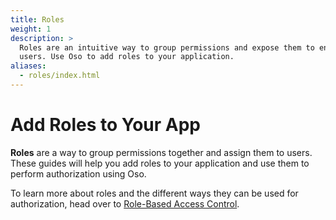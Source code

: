 ```yaml
---
title: Roles
weight: 1
description: >
  Roles are an intuitive way to group permissions and expose them to end
  users. Use Oso to add roles to your application.
aliases:
  - roles/index.html
---
```


# Add Roles to Your App

<!-- TODO: Review me  -->

**Roles** are a way to group permissions together and assign them to users.
These guides will help you add roles to your application and use them to perform authorization using Oso.

To learn more about roles and the different ways they can be used for authorization, head over to [Role-Based Access
Control](learn/roles).

<!-- A well-designed role system has roles that map to an intuitive concept of what
a user should be able to do in the application. -->

<!-- -- Insert image along this lines of
[this](https://slides.com/samscott/access-python#/13/0/0) --  -->

<!-- For example, as the "Owner" of a document in Google Drive, I can invite someone
as a "Viewer", "Commenter", or "Editor". As a user of the application, it is
clear from each of these names what I can expect to be able to do. There are
still some cases that might not be obvious (can viewers invite others to
view?), but for the primary use cases the roles correspond cleanly to
permissions. -->

<!-- A small number of roles goes a long way: I can also assign a user to a role for
an entire folder. Now they will _inherit_ this role for all files and
subfolders. -->

<!-- Keep reading to learn more about roles or head over to [Role-Based Access
Control](learn/roles) to learn about how roles work in Oso and about RBAC
design patterns. -->
